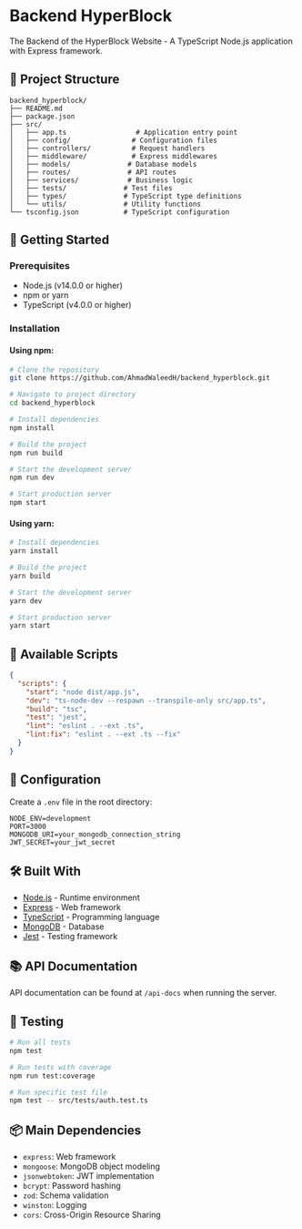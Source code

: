 # Backend HyperBlock

The Backend of the HyperBlock Website - A TypeScript Node.js application with Express framework.

## 📁 Project Structure

```
backend_hyperblock/
├── README.md
├── package.json
├── src/
│   ├── app.ts                 # Application entry point
│   ├── config/               # Configuration files
│   ├── controllers/          # Request handlers
│   ├── middleware/           # Express middlewares
│   ├── models/              # Database models
│   ├── routes/              # API routes
│   ├── services/            # Business logic
│   ├── tests/              # Test files
│   ├── types/              # TypeScript type definitions
│   └── utils/              # Utility functions
└── tsconfig.json           # TypeScript configuration
```

## 🚀 Getting Started

### Prerequisites

- Node.js (v14.0.0 or higher)
- npm or yarn
- TypeScript (v4.0.0 or higher)

### Installation

#### Using npm:

```bash
# Clone the repository
git clone https://github.com/AhmadWaleedH/backend_hyperblock.git

# Navigate to project directory
cd backend_hyperblock

# Install dependencies
npm install

# Build the project
npm run build

# Start the development server
npm run dev

# Start production server
npm start
```

#### Using yarn:

```bash
# Install dependencies
yarn install

# Build the project
yarn build

# Start the development server
yarn dev

# Start production server
yarn start
```

## 📝 Available Scripts

```json
{
  "scripts": {
    "start": "node dist/app.js",
    "dev": "ts-node-dev --respawn --transpile-only src/app.ts",
    "build": "tsc",
    "test": "jest",
    "lint": "eslint . --ext .ts",
    "lint:fix": "eslint . --ext .ts --fix"
  }
}
```

## 🔧 Configuration

Create a `.env` file in the root directory:

```env
NODE_ENV=development
PORT=3000
MONGODB_URI=your_mongodb_connection_string
JWT_SECRET=your_jwt_secret
```

## 🛠️ Built With

- [Node.js](https://nodejs.org/) - Runtime environment
- [Express](https://expressjs.com/) - Web framework
- [TypeScript](https://www.typescriptlang.org/) - Programming language
- [MongoDB](https://www.mongodb.com/) - Database
- [Jest](https://jestjs.io/) - Testing framework

## 📚 API Documentation

API documentation can be found at `/api-docs` when running the server.

## 🧪 Testing

```bash
# Run all tests
npm test

# Run tests with coverage
npm run test:coverage

# Run specific test file
npm test -- src/tests/auth.test.ts
```

## 📦 Main Dependencies

- `express`: Web framework
- `mongoose`: MongoDB object modeling
- `jsonwebtoken`: JWT implementation
- `bcrypt`: Password hashing
- `zod`: Schema validation
- `winston`: Logging
- `cors`: Cross-Origin Resource Sharing
